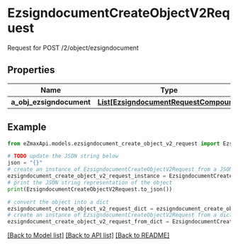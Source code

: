 # EzsigndocumentCreateObjectV2Request

Request for POST /2/object/ezsigndocument

## Properties

Name | Type | Description | Notes
------------ | ------------- | ------------- | -------------
**a_obj_ezsigndocument** | [**List[EzsigndocumentRequestCompound]**](EzsigndocumentRequest.md) |  | 

## Example

```python
from eZmaxApi.models.ezsigndocument_create_object_v2_request import EzsigndocumentCreateObjectV2Request

# TODO update the JSON string below
json = "{}"
# create an instance of EzsigndocumentCreateObjectV2Request from a JSON string
ezsigndocument_create_object_v2_request_instance = EzsigndocumentCreateObjectV2Request.from_json(json)
# print the JSON string representation of the object
print(EzsigndocumentCreateObjectV2Request.to_json())

# convert the object into a dict
ezsigndocument_create_object_v2_request_dict = ezsigndocument_create_object_v2_request_instance.to_dict()
# create an instance of EzsigndocumentCreateObjectV2Request from a dict
ezsigndocument_create_object_v2_request_from_dict = EzsigndocumentCreateObjectV2Request.from_dict(ezsigndocument_create_object_v2_request_dict)
```
[[Back to Model list]](../README.md#documentation-for-models) [[Back to API list]](../README.md#documentation-for-api-endpoints) [[Back to README]](../README.md)


